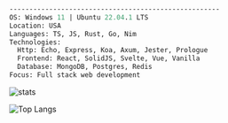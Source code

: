 ```fs
-----------------------------------------------------
OS: Windows 11 | Ubuntu 22.04.1 LTS
Location: USA
Languages: TS, JS, Rust, Go, Nim
Technologies:
  Http: Echo, Express, Koa, Axum, Jester, Prologue
  Frontend: React, SolidJS, Svelte, Vue, Vanilla
  Database: MongoDB, Postgres, Redis
Focus: Full stack web development
```
![stats](https://readmestats.999857.xyz/api?username=arminasaer&show_icons=true&theme=dark)

![Top Langs](https://github-readme-stats.vercel.app/api/top-langs/?username=arminasaer&layout=donut&hide=css,scss,html,jinja&theme=dark)
